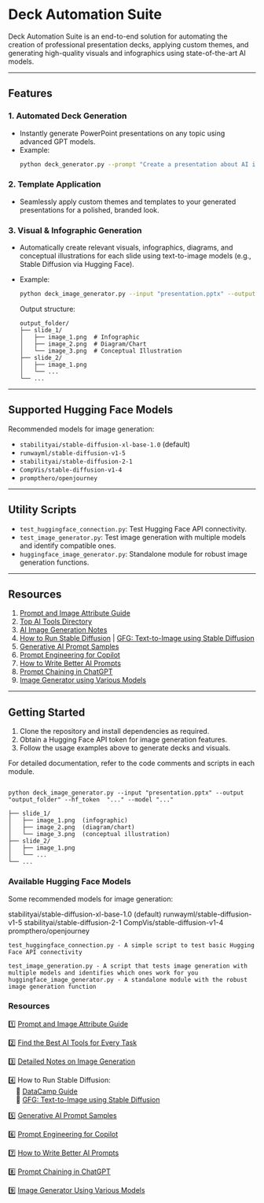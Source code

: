 
# Deck Automation Suite

Deck Automation Suite is an end-to-end solution for automating the creation of professional presentation decks, applying custom themes, and generating high-quality visuals and infographics using state-of-the-art AI models.

---

## Features

### 1. Automated Deck Generation
- Instantly generate PowerPoint presentations on any topic using advanced GPT models.
- Example:
  ```sh
  python deck_generator.py --prompt "Create a presentation about AI in healthcare" --output presentation.pptx
  ```

### 2. Template Application
- Seamlessly apply custom themes and templates to your generated presentations for a polished, branded look.

### 3. Visual & Infographic Generation
- Automatically create relevant visuals, infographics, diagrams, and conceptual illustrations for each slide using text-to-image models (e.g., Stable Diffusion via Hugging Face).
- Example:
  ```sh
  python deck_image_generator.py --input "presentation.pptx" --output "output_folder" --hf_token "<your_hf_token>" --model "<model_name>"
  ```

  Output structure:
  ```
  output_folder/
  ├── slide_1/
  │   ├── image_1.png  # Infographic
  │   ├── image_2.png  # Diagram/Chart
  │   └── image_3.png  # Conceptual Illustration
  ├── slide_2/
  │   ├── image_1.png
  │   └── ...
  └── ...
  ```

---

## Supported Hugging Face Models
Recommended models for image generation:

- `stabilityai/stable-diffusion-xl-base-1.0` (default)
- `runwayml/stable-diffusion-v1-5`
- `stabilityai/stable-diffusion-2-1`
- `CompVis/stable-diffusion-v1-4`
- `prompthero/openjourney`

---

## Utility Scripts

- `test_huggingface_connection.py`: Test Hugging Face API connectivity.
- `test_image_generator.py`: Test image generation with multiple models and identify compatible ones.
- `huggingface_image_generator.py`: Standalone module for robust image generation functions.

---

## Resources

1. [Prompt and Image Attribute Guide](https://cloud.google.com/vertex-ai/generative-ai/docs/image/img-gen-prompt-guide)
2. [Top AI Tools Directory](https://topai.tools/)
3. [AI Image Generation Notes](https://github.com/swyxio/ai-notes/blob/main/IMAGE_GEN.md)
4. [How to Run Stable Diffusion](https://www.datacamp.com/tutorial/how-to-run-stable-diffusion) | [GFG: Text-to-Image using Stable Diffusion](https://www.geeksforgeeks.org/artificial-intelligence/text-to-image-using-stable-diffusion-huggingface-model/)
5. [Generative AI Prompt Samples](https://cloud.google.com/vertex-ai/generative-ai/docs/prompt-gallery)
6. [Prompt Engineering for Copilot](https://code.visualstudio.com/docs/copilot/chat/prompt-crafting)
7. [How to Write Better AI Prompts](https://leaddev.com/velocity/how-write-better-ai-prompts)
8. [Prompt Chaining in ChatGPT](https://github.com/MIATECHPARTNERS/PromptChains)
9. [Image Generator using Various Models](https://github.com/SikamikanikoBG/ImageGenerator)

---

## Getting Started

1. Clone the repository and install dependencies as required.
2. Obtain a Hugging Face API token for image generation features.
3. Follow the usage examples above to generate decks and visuals.

For detailed documentation, refer to the code comments and scripts in each module.

```

python deck_image_generator.py --input "presentation.pptx" --output "output_folder" --hf_token  "..." --model "..."

├── slide_1/
│   ├── image_1.png  (infographic)
│   ├── image_2.png  (diagram/chart)
│   └── image_3.png  (conceptual illustration)
├── slide_2/
│   ├── image_1.png
│   └── ...
└── ...
```
### Available Hugging Face Models
Some recommended models for image generation:

stabilityai/stable-diffusion-xl-base-1.0 (default)
runwayml/stable-diffusion-v1-5
stabilityai/stable-diffusion-2-1
CompVis/stable-diffusion-v1-4
prompthero/openjourney

```
test_huggingface_connection.py - A simple script to test basic Hugging Face API connectivity

test_image_generation.py - A script that tests image generation with multiple models and identifies which ones work for you
huggingface_image_generator.py - A standalone module with the robust image generation function
```




### Resources

1️⃣ [Prompt and Image Attribute Guide](https://cloud.google.com/vertex-ai/generative-ai/docs/image/img-gen-prompt-guide)

2️⃣ [Find the Best AI Tools for Every Task](https://topai.tools/)

3️⃣ [Detailed Notes on Image Generation](https://github.com/swyxio/ai-notes/blob/main/IMAGE_GEN.md)

4️⃣ How to Run Stable Diffusion:  
&nbsp;&nbsp;&nbsp;&nbsp;🔗 [DataCamp Guide](https://www.datacamp.com/tutorial/how-to-run-stable-diffusion)  
&nbsp;&nbsp;&nbsp;&nbsp;🔗 [GFG: Text-to-Image using Stable Diffusion](https://www.geeksforgeeks.org/artificial-intelligence/text-to-image-using-stable-diffusion-huggingface-model/)

5️⃣ [Generative AI Prompt Samples](https://cloud.google.com/vertex-ai/generative-ai/docs/prompt-gallery)

6️⃣ [Prompt Engineering for Copilot](https://code.visualstudio.com/docs/copilot/chat/prompt-crafting)

7️⃣ [How to Write Better AI Prompts](https://leaddev.com/velocity/how-write-better-ai-prompts)

8️⃣ [Prompt Chaining in ChatGPT](https://github.com/MIATECHPARTNERS/PromptChains)

9️⃣ [Image Generator Using Various Models](https://github.com/SikamikanikoBG/ImageGenerator)
